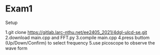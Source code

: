 # Exam1

Setup

  1.git clone https://gitlab.larc-nthu.net/ee2405_2021/4dgl-ulcd-se.git
  2.download main.cpp and FFT.py
  3.compile main.cpp
  4.press buttom (Up/Down/Confirm) to select frequency
  5.use picoscope to observe the wave form
